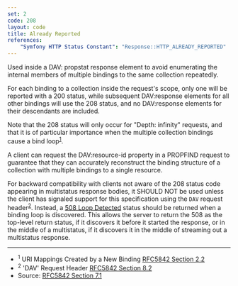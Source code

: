 ```yaml
---
set: 2
code: 208
layout: code
title: Already Reported
references:
    "Symfony HTTP Status Constant": "Response::HTTP_ALREADY_REPORTED"
---
```


Used inside a DAV: propstat response element to avoid enumerating the
internal members of multiple bindings to the same collection repeatedly.

For each binding to a collection inside the request's scope, only one
will be reported with a 200 status, while subsequent DAV:response
elements for all other bindings will use the 208 status, and no
DAV:response elements for their descendants are included.

Note that the 208 status will only occur for "Depth: infinity" requests,
and that it is of particular importance when the multiple collection
bindings cause a bind loop<sup>[1](#ref-1)</sup>.

A client can request the DAV:resource-id property in a PROPFIND request
to guarantee that they can accurately reconstruct the binding structure
of a collection with multiple bindings to a single resource.

For backward compatibility with clients not aware of the 208 status code
appearing in multistatus response bodies, it SHOULD NOT be used unless
the client has signaled support for this specification using the `DAV`
request header<sup>[2](#ref-2)</sup>. Instead, a
[508 Loop Detected]({{site.baseurl}}/508) status should be returned when a binding loop
is discovered. This allows the server to return the 508 as the top-level
return status, if it discovers it before it started the response, or in
the middle of a multistatus, if it discovers it in the middle of
streaming out a multistatus response.

---

* <span id="ref-1"><sup>1</sup> URI Mappings Created by a New Binding
[RFC5842 Section 2.2][2]</span>
* <span id="ref-2"><sup>2</sup> 'DAV' Request Header
[RFC5842 Section 8.2][3]</span>
* Source: [RFC5842 Section 7.1][1]

[1]: <{{site.rfcUrl}}/rfc5842#section-7.1>
[2]: <{{site.rfcUrl}}/rfc5842#section-2.2>
[3]: <{{site.rfcUrl}}/rfc5842#section-8.2>
